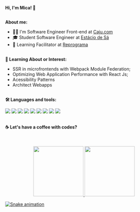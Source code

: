 **Hi, I'm Mica! 👋**

##
**About me:**
- 👩‍💻 I'm Software Engineer Front-end at [Caju.com](https://www.caju.com.br/)
- 🎓 Student Software Engineer at [Estácio de Sá](https://estacio.br/cursos/graduacao/engenharia-de-software)
- 💬 Learning Facilitator at [Reprograma](https://reprograma.com.br)

##
**🧠  Learning About or Interest:**
- SSR in microfrontends with Webpack Module Federation;
- Optimizing Web Application Performance with React Js; 
- Acessibility Patterns
- Architect Webapps

## 
**🛠  Languages and tools:**

<div style="display: inline_block">
    <img src="https://img.shields.io/badge/React-20232A?style=for-the-badge&logo=react&logoColor=61DAFB" target="_blank">
    <img src="https://img.shields.io/badge/TypeScript-007ACC?style=for-the-badge&logo=typescript&logoColor=white" target="_blank">
    <img src="https://img.shields.io/badge/JavaScript-323330?style=for-the-badge&logo=javascript&logoColor=F7DF1E" target="_blank">
    <img src="https://img.shields.io/badge/Node.js-43853D?style=for-the-badge&logo=node.js&logoColor=white" target="_blank">
    <img src="https://img.shields.io/badge/Express.js-404D59?style=for-the-badge" target="_blank"> 
    <img src="https://img.shields.io/badge/HTML5-E34F26?style=for-the-badge&logo=html5&logoColor=white" target="_blank">
    <img src="https://img.shields.io/badge/CSS3-1572B6?style=for-the-badge&logo=css3&logoColor=white" target="_blank">
    <img src="https://img.shields.io/badge/Sass-CC6699?style=for-the-badge&logo=sass&logoColor=white" target="_blank">    
    <img src="https://img.shields.io/badge/MySQL-FFFFFF?style=for-the-badge&logo=mysql&logoColor=blue" target="_blank">
</div>

</br>

**☕ Let's have a coffee with codes?**
##
 <br>
 
<div align="center">
  <a href="https://github.com/micaelecarv">
  <img height="160em" src="https://github-readme-stats.vercel.app/api?username=micaelecarv&show_icons=true&theme=dracula&include_all_commits=true&count_private=true"/>
  <img height="160em" src="https://github-readme-stats.vercel.app/api/top-langs/?username=micaelecarv&layout=compact&langs_count=7&theme=dracula"/>
</div>

 ![Snake animation](https://github.com/micaelecarv/micaelecarv/blob/output/github-contribution-grid-snake.svg)

